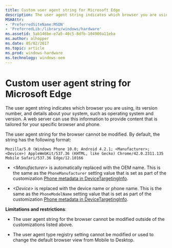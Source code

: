 ```yaml
---
title: Custom user agent string for Microsoft Edge
description: The user agent string indicates which browser you are using, its version number, and details about your system, such as operating system and version.
MSHAttr:
- 'PreferredSiteName:MSDN'
- 'PreferredLib:/library/windows/hardware'
ms.assetid: 5ab146be-e7a5-40c5-8dfb-104900a11eba
ms.author: alhopper
ms.date: 05/02/2017
ms.topic: article
ms.prod: windows-hardware
ms.technology: windows-oem
---
```


# Custom user agent string for Microsoft Edge


The user agent string indicates which browser you are using, its version number, and details about your system, such as operating system and version. A web server can use this information to provide content that is tailored for your specific browser and phone.

The user agent string for the browser cannot be modified. By default, the string has the following format:

`Mozilla/5.0 (Windows Phone 10.0; Android 4.2.1; <Manufacturer>; <Device>) AppleWebKit/537.36 (KHTML, like Gecko) Chrome/42.0.2311.135 Mobile Safari/537.36 Edge/12.10166`

-   *&lt;Manufacturer&gt;* is automatically replaced with the OEM name. This is the same as the `PhoneManufacturer` setting value that is set as part of the customization [Phone metadata in DeviceTargetingInfo](phone-metadata-in-devicetargetinginfo.md).

-   *&lt;Device&gt;* is replaced with the device name or phone name. This is the same as the `PhoneModelName` setting value that is set as part of the customization [Phone metadata in DeviceTargetingInfo](phone-metadata-in-devicetargetinginfo.md).

**Limitations and restrictions**:

-   The user agent string for the browser cannot be modified outside of the customizations listed above.

-   The user agent type registry setting cannot be modified or used to change the default browser view from Mobile to Desktop.

 

 






